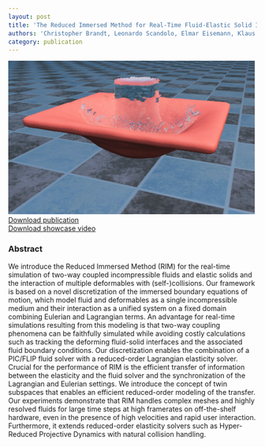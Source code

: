 ```yaml
---
layout: post
title: 'The Reduced Immersed Method for Real-Time Fluid-Elastic Solid Interaction and Contact Simulation'
authors: 'Christopher Brandt, Leonardo Scandolo, Elmar Eisemann, Klaus Hildebrandt'
category: publication
---
```


<img src='/assets/publications/BSEH19/BSEH19.png' width='500px'/>
<br>
<a href="/assets/publications/BSEH19/BSEH19.pdf" download>Download publication</a>
<br>
<a href="http://graphics.tudelft.nl/Publications-new/2019/BSEH19/immersed_hires.mp4" download>Download showcase video</a>

### Abstract

We introduce the Reduced Immersed Method (RIM) for the real-time simulation of two-way coupled incompressible fluids and elastic solids and the interaction of multiple deformables with (self-)collisions. Our framework is based on a novel discretization of the immersed boundary equations of motion, which model fluid and deformables as a single incompressible medium and their interaction as a unified system on a fixed domain combining Eulerian and Lagrangian terms. An advantage for real-time simulations resulting from this modeling is that two-way coupling phenomena can be faithfully simulated while avoiding costly calculations such as tracking the deforming fluid-solid interfaces and the associated fluid boundary conditions. Our discretization enables the combination of a PIC/FLIP fluid solver with a reduced-order Lagrangian elasticity solver. Crucial for the performance of RIM is the efficient transfer of information between the elasticity and the fluid solver and the synchronization of the Lagrangian and Eulerian settings. We introduce the concept of twin subspaces that enables an efficient reduced-order modeling of the transfer. Our experiments demonstrate that RIM handles complex meshes and highly resolved fluids for large time steps at high framerates on off-the-shelf hardware, even in the presence of high velocities and rapid user interaction. Furthermore, it extends reduced-order elasticity solvers such as Hyper-Reduced Projective Dynamics with natural collision handling.


